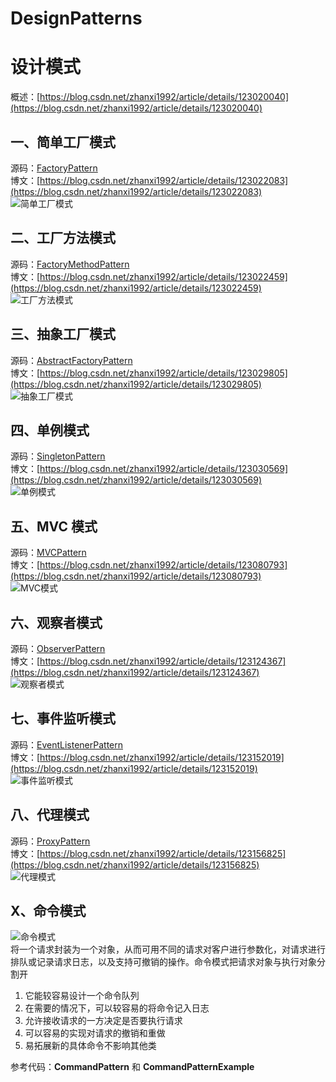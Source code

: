 ﻿# DesignPatterns
# 设计模式
概述：[https://blog.csdn.net/zhanxi1992/article/details/123020040](https://blog.csdn.net/zhanxi1992/article/details/123020040)

## 一、简单工厂模式
源码：[FactoryPattern](https://github.com/WarZhan/DesignPatterns/tree/master/FactoryPattern)  
博文：[https://blog.csdn.net/zhanxi1992/article/details/123022083](https://blog.csdn.net/zhanxi1992/article/details/123022083)  
![简单工厂模式](https://github.com/WarZhan/DesignPatterns/blob/master/Image/%E7%AE%80%E5%8D%95%E5%B7%A5%E5%8E%82%E6%A8%A1%E5%BC%8F.png)

## 二、工厂方法模式
源码：[FactoryMethodPattern](https://github.com/WarZhan/DesignPatterns/tree/master/FactoryMethodPattern)  
博文：[https://blog.csdn.net/zhanxi1992/article/details/123022459](https://blog.csdn.net/zhanxi1992/article/details/123022459)  
![工厂方法模式](https://github.com/WarZhan/DesignPatterns/blob/master/Image/%E5%B7%A5%E5%8E%82%E6%96%B9%E6%B3%95%E6%A8%A1%E5%BC%8F.png)

## 三、抽象工厂模式
源码：[AbstractFactoryPattern](https://github.com/WarZhan/DesignPatterns/tree/master/AbstractFactoryPattern)  
博文：[https://blog.csdn.net/zhanxi1992/article/details/123029805](https://blog.csdn.net/zhanxi1992/article/details/123029805)  
![抽象工厂模式](https://github.com/WarZhan/DesignPatterns/blob/master/Image/%E6%8A%BD%E8%B1%A1%E5%B7%A5%E5%8E%82%E6%A8%A1%E5%BC%8F.png)

## 四、单例模式
源码：[SingletonPattern](https://github.com/WarZhan/DesignPatterns/tree/master/SingletonPattern)  
博文：[https://blog.csdn.net/zhanxi1992/article/details/123030569](https://blog.csdn.net/zhanxi1992/article/details/123030569)  
![单例模式](https://github.com/WarZhan/DesignPatterns/blob/master/Image/%E5%8D%95%E4%BE%8B%E6%A8%A1%E5%BC%8F.png)

## 五、MVC 模式
源码：[MVCPattern](https://github.com/WarZhan/DesignPatterns/tree/master/MVCPattern)  
博文：[https://blog.csdn.net/zhanxi1992/article/details/123080793](https://blog.csdn.net/zhanxi1992/article/details/123080793)  
![MVC模式](https://github.com/WarZhan/DesignPatterns/blob/master/Image/MVC%E6%A8%A1%E5%BC%8F.png)  

## 六、观察者模式
源码：[ObserverPattern](https://github.com/WarZhan/DesignPatterns/tree/master/ObserverPattern)  
博文：[https://blog.csdn.net/zhanxi1992/article/details/123124367](https://blog.csdn.net/zhanxi1992/article/details/123124367)  
![观察者模式](https://github.com/WarZhan/DesignPatterns/blob/master/Image/%E8%A7%82%E5%AF%9F%E8%80%85%E6%A8%A1%E5%BC%8F.png)  

## 七、事件监听模式
源码：[EventListenerPattern](https://github.com/WarZhan/DesignPatterns/tree/master/EventListenerPattern)  
博文：[https://blog.csdn.net/zhanxi1992/article/details/123152019](https://blog.csdn.net/zhanxi1992/article/details/123152019)  
![事件监听模式](https://github.com/WarZhan/DesignPatterns/blob/master/Image/%E8%A7%82%E5%AF%9F%E8%80%85%E6%A8%A1%E5%BC%8F.png)  

## 八、代理模式
源码：[ProxyPattern](https://github.com/WarZhan/DesignPatterns/tree/master/ProxyPattern)  
博文：[https://blog.csdn.net/zhanxi1992/article/details/123156825](https://blog.csdn.net/zhanxi1992/article/details/123156825)  
![代理模式](https://github.com/WarZhan/DesignPatterns/blob/master/Image/%E8%A7%82%E5%AF%9F%E8%80%85%E6%A8%A1%E5%BC%8F.png)  



## X、命令模式
![命令模式](https://github.com/WarZhan/DesignPatterns/blob/master/Image/13_01.png)  
将一个请求封装为一个对象，从而可用不同的请求对客户进行参数化，对请求进行排队或记录请求日志，以及支持可撤销的操作。命令模式把请求对象与执行对象分割开
1. 它能较容易设计一个命令队列
2. 在需要的情况下，可以较容易的将命令记入日志
3. 允许接收请求的一方决定是否要执行请求
4. 可以容易的实现对请求的撤销和重做
5. 易拓展新的具体命令不影响其他类

参考代码：**CommandPattern** 和 **CommandPatternExample**
